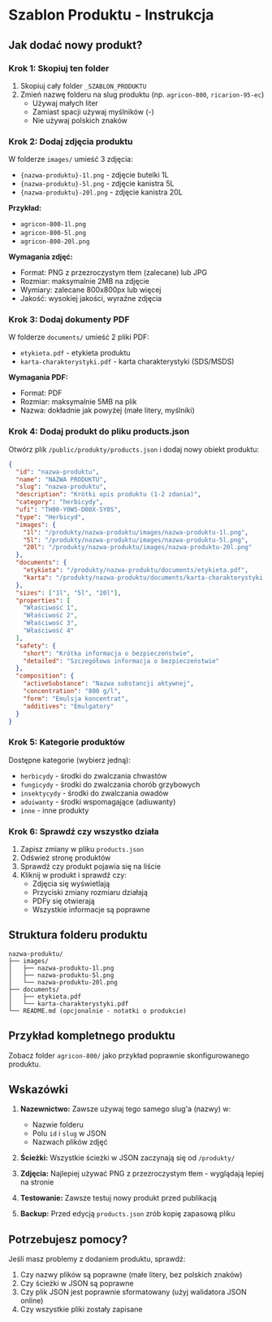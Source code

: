 # Szablon Produktu - Instrukcja

## Jak dodać nowy produkt?

### Krok 1: Skopiuj ten folder
1. Skopiuj cały folder `_SZABLON_PRODUKTU`
2. Zmień nazwę folderu na slug produktu (np. `agricon-800`, `ricarion-95-ec`)
   - Używaj małych liter
   - Zamiast spacji używaj myślników (-)
   - Nie używaj polskich znaków

### Krok 2: Dodaj zdjęcia produktu
W folderze `images/` umieść 3 zdjęcia:
- `{nazwa-produktu}-1l.png` - zdjęcie butelki 1L
- `{nazwa-produktu}-5l.png` - zdjęcie kanistra 5L
- `{nazwa-produktu}-20l.png` - zdjęcie kanistra 20L

**Przykład:**
- `agricon-800-1l.png`
- `agricon-800-5l.png`
- `agricon-800-20l.png`

**Wymagania zdjęć:**
- Format: PNG z przezroczystym tłem (zalecane) lub JPG
- Rozmiar: maksymalnie 2MB na zdjęcie
- Wymiary: zalecane 800x800px lub więcej
- Jakość: wysokiej jakości, wyraźne zdjęcia

### Krok 3: Dodaj dokumenty PDF
W folderze `documents/` umieść 2 pliki PDF:
- `etykieta.pdf` - etykieta produktu
- `karta-charakterystyki.pdf` - karta charakterystyki (SDS/MSDS)

**Wymagania PDF:**
- Format: PDF
- Rozmiar: maksymalnie 5MB na plik
- Nazwa: dokładnie jak powyżej (małe litery, myślniki)

### Krok 4: Dodaj produkt do pliku products.json
Otwórz plik `/public/produkty/products.json` i dodaj nowy obiekt produktu:

```json
{
  "id": "nazwa-produktu",
  "name": "NAZWA PRODUKTU",
  "slug": "nazwa-produktu",
  "description": "Krótki opis produktu (1-2 zdania)",
  "category": "herbicydy",
  "ufi": "TH00-Y0W5-D00X-SY0S",
  "type": "Herbicyd",
  "images": {
    "1l": "/produkty/nazwa-produktu/images/nazwa-produktu-1l.png",
    "5l": "/produkty/nazwa-produktu/images/nazwa-produktu-5l.png",
    "20l": "/produkty/nazwa-produktu/images/nazwa-produktu-20l.png"
  },
  "documents": {
    "etykieta": "/produkty/nazwa-produktu/documents/etykieta.pdf",
    "karta": "/produkty/nazwa-produktu/documents/karta-charakterystyki.pdf"
  },
  "sizes": ["1l", "5l", "20l"],
  "properties": [
    "Właściwość 1",
    "Właściwość 2",
    "Właściwość 3",
    "Właściwość 4"
  ],
  "safety": {
    "short": "Krótka informacja o bezpieczeństwie",
    "detailed": "Szczegółowa informacja o bezpieczeństwie"
  },
  "composition": {
    "activeSubstance": "Nazwa substancji aktywnej",
    "concentration": "800 g/l",
    "form": "Emulsja koncentrat",
    "additives": "Emulgatory"
  }
}
```

### Krok 5: Kategorie produktów
Dostępne kategorie (wybierz jedną):
- `herbicydy` - środki do zwalczania chwastów
- `fungicydy` - środki do zwalczania chorób grzybowych
- `insektycydy` - środki do zwalczania owadów
- `aduiwanty` - środki wspomagające (adiuwanty)
- `inne` - inne produkty

### Krok 6: Sprawdź czy wszystko działa
1. Zapisz zmiany w pliku `products.json`
2. Odśwież stronę produktów
3. Sprawdź czy produkt pojawia się na liście
4. Kliknij w produkt i sprawdź czy:
   - Zdjęcia się wyświetlają
   - Przyciski zmiany rozmiaru działają
   - PDFy się otwierają
   - Wszystkie informacje są poprawne

## Struktura folderu produktu

```
nazwa-produktu/
├── images/
│   ├── nazwa-produktu-1l.png
│   ├── nazwa-produktu-5l.png
│   └── nazwa-produktu-20l.png
├── documents/
│   ├── etykieta.pdf
│   └── karta-charakterystyki.pdf
└── README.md (opcjonalnie - notatki o produkcie)
```

## Przykład kompletnego produktu

Zobacz folder `agricon-800/` jako przykład poprawnie skonfigurowanego produktu.

## Wskazówki

1. **Nazewnictwo:** Zawsze używaj tego samego slug'a (nazwy) w:
   - Nazwie folderu
   - Polu `id` i `slug` w JSON
   - Nazwach plików zdjęć

2. **Ścieżki:** Wszystkie ścieżki w JSON zaczynają się od `/produkty/`

3. **Zdjęcia:** Najlepiej używać PNG z przezroczystym tłem - wyglądają lepiej na stronie

4. **Testowanie:** Zawsze testuj nowy produkt przed publikacją

5. **Backup:** Przed edycją `products.json` zrób kopię zapasową pliku

## Potrzebujesz pomocy?

Jeśli masz problemy z dodaniem produktu, sprawdź:
1. Czy nazwy plików są poprawne (małe litery, bez polskich znaków)
2. Czy ścieżki w JSON są poprawne
3. Czy plik JSON jest poprawnie sformatowany (użyj walidatora JSON online)
4. Czy wszystkie pliki zostały zapisane